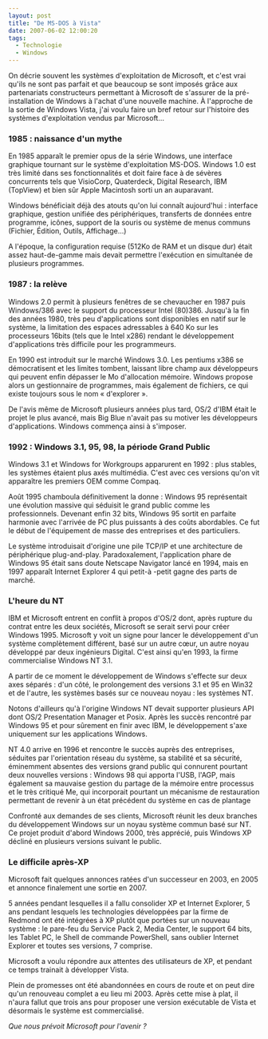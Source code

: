 ```yaml
---
layout: post
title: "De MS-DOS à Vista"
date: 2007-06-02 12:00:20
tags:
  - Technologie
  - Windows
---
```


On décrie souvent les systèmes d'exploitation de Microsoft, et c'est vrai qu'ils ne sont pas parfait et que beaucoup se sont imposés grâce aux partenariats constructeurs permettant à Microsoft de s'assurer de la pré-installation de Windows à l'achat d'une nouvelle machine. À l'approche de la sortie de Windows Vista, j'ai voulu faire un bref retour sur l'histoire des systèmes d'exploitation vendus par Microsoft&#8230;

<!-- more -->

### 1985&nbsp;: naissance d'un mythe

En 1985 apparaît le premier opus de la série Windows, une interface graphique tournant sur le système d'exploitation MS-DOS. Windows 1.0 est très limité dans ses fonctionnalités et doit faire face à de sévères concurrents tels que VisioCorp, Quaterdeck, Digital Research, IBM (TopView) et bien sûr Apple Macintosh sorti un an auparavant.

Windows bénéficiait déjà des atouts qu'on lui connaît aujourd'hui&nbsp;: interface graphique, gestion unifiée des périphériques, transferts de données entre programme, icônes, support de la souris ou système de menus communs (Fichier, Édition, Outils, Affichage&#8230;)

A l'époque, la configuration requise (512Ko de RAM et un disque dur) était assez haut-de-gamme mais devait permettre l'exécution en simultanée de plusieurs programmes.

### 1987&nbsp;: la relève

Windows 2.0 permit à plusieurs fenêtres de se chevaucher en 1987 puis Windows/386 avec le support du processeur Intel (80)386\. Jusqu'à la fin des années 1980, très peu d'applications sont disponibles en natif sur le système, la limitation des espaces adressables à 640 Ko sur les processeurs 16bits (tels que le Intel x286) rendant le développement d'applications très difficile pour les programmeurs.

En 1990 est introduit sur le marché Windows 3.0\. Les pentiums x386 se démocratisent et les limites tombent, laissant libre champ aux développeurs qui peuvent enfin dépasser le Mo d'allocation mémoire. Windows propose alors un gestionnaire de programmes, mais également de fichiers, ce qui existe toujours sous le nom « d'explorer ».

De l'avis même de Microsoft plusieurs années plus tard, OS/2 d'IBM était le projet le plus avancé, mais Big Blue n'avait pas su motiver les développeurs d'applications. Windows commença ainsi à s'imposer.

### 1992&nbsp;: Windows 3.1, 95, 98, la période Grand Public

Windows 3.1 et Windows for Workgroups apparurent en 1992&nbsp;: plus stables, les systèmes étaient plus axés multimédia. C'est avec ces versions qu'on vit apparaître les premiers OEM comme Compaq.

Août 1995 chamboula définitivement la donne&nbsp;: Windows 95 représentait une évolution massive qui séduisit le grand public comme les professionnels. Devenant enfin 32 bits, Windows 95 sortit en parfaite harmonie avec l'arrivée de PC plus puissants à des coûts abordables. Ce fut le début de l'équipement de masse des entreprises et des particuliers.

Le système introduisait d'origine une pile TCP/IP et une architecture de périphérique plug-and-play. Paradoxalement, l'application phare de Windows 95 était sans doute Netscape Navigator lancé en 1994, mais en 1997 apparaît Internet Explorer 4 qui petit-à -petit gagne des parts de marché.

### L'heure du NT

IBM et Microsoft entrent en conflit à propos d'OS/2 dont, après rupture du contrat entre les deux sociétés, Microsoft se serait servi pour créer Windows 1995\. Microsoft y voit un signe pour lancer le développement d'un système complètement différent, basé sur un autre cœur, un autre noyau développé par deux ingénieurs Digital. C'est ainsi qu'en 1993, la firme commercialise Windows NT 3.1.

A partir de ce moment le développement de Windows s'effecte sur deux axes séparés&nbsp;: d'un côté, le prolongement des versions 3.1 et 95 en Win32 et de l'autre, les systèmes basés sur ce nouveau noyau&nbsp;: les systèmes NT.

Notons d'ailleurs qu'à l'origine Windows NT devait supporter plusieurs API dont OS/2 Presentation Manager et Posix. Après les succès rencontré par Windows 95 et pour sûrement en finir avec IBM, le développement s'axe uniquement sur les applications Windows.

NT 4.0 arrive en 1996 et rencontre le succès auprès des entreprises, séduites par l'orientation réseau du système, sa stabilité et sa sécurité, éminemment absentes des versions grand public qui connurent pourtant deux nouvelles versions&nbsp;: Windows 98 qui apporta l'USB, l'AGP, mais également sa mauvaise gestion du partage de la mémoire entre processus et le très critiqué Me, qui incorporait pourtant un mécanisme de restauration permettant de revenir à un état précédent du système en cas de plantage

Confronté aux demandes de ses clients, Microsoft réunit les deux branches du développement Windows sur un noyau système commun basé sur NT. Ce projet produit d'abord Windows 2000, très apprécié, puis Windows XP décliné en plusieurs versions suivant le public.

### Le difficile après-XP

Microsoft fait quelques annonces ratées d'un successeur en 2003, en 2005 et annonce finalement une sortie en 2007.

5 années pendant lesquelles il a fallu consolider XP et Internet Explorer, 5 ans pendant lesquels les technologies développées par la firme de Redmond ont été intégrées à XP plutôt que portées sur un nouveau système&nbsp;: le pare-feu du Service Pack 2, Media Center, le support 64 bits, les Tablet PC, le Shell de commande PowerShell, sans oublier Internet Explorer et toutes ses versions, 7 comprise.

Microsoft a voulu répondre aux attentes des utilisateurs de XP, et pendant ce temps trainait à développer Vista.

Plein de promesses ont été abandonnées en cours de route et on peut dire qu'un renouveau complet a eu lieu mi 2003\. Après cette mise à plat, il n'aura fallut que trois ans pour proposer une version exécutable de Vista et désormais le système est commercialisé.

_Que nous prévoit Microsoft pour l'avenir&nbsp;?_